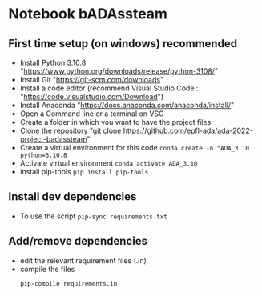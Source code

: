 # Notebook bADAssteam

## First time setup (on windows) recommended

- Install Python 3.10.8 "https://www.python.org/downloads/release/python-3108/"
- Install Git "https://git-scm.com/downloads"
- Install a code editor (recommend Visual Studio Code : "https://code.visualstudio.com/Download")
- Install Anaconda "https://docs.anaconda.com/anaconda/install/"
- Open a Command line or a terminal on VSC
- Create a folder in which you want to have the project files
- Clone the repository "git clone https://github.com/epfl-ada/ada-2022-project-badassteam"
- Create a virtual environment for this code `conda create -n "ADA_3.10 python=3.10.8`
- Activate virtual environment `conda activate ADA_3.10`
- install pip-tools `pip install pip-tools`

## Install dev dependencies

- To use the script `pip-sync requirements.txt`

## Add/remove dependencies

- edit the relevant requirement files (.in)
- compile the files
  ```
  pip-compile requirements.in
  ```
